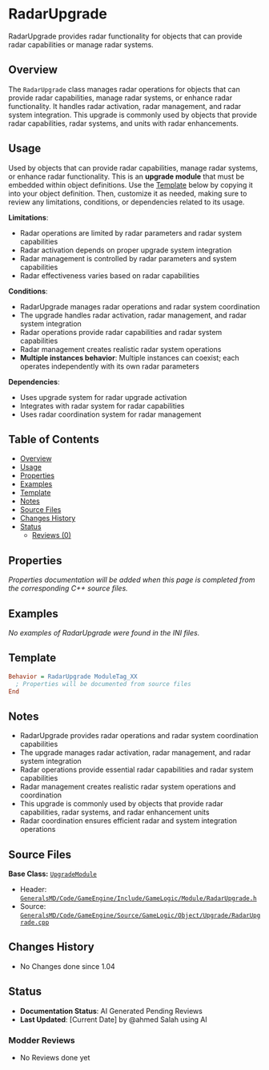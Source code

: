 # RadarUpgrade

RadarUpgrade provides radar functionality for objects that can provide radar capabilities or manage radar systems.

## Overview

The `RadarUpgrade` class manages radar operations for objects that can provide radar capabilities, manage radar systems, or enhance radar functionality. It handles radar activation, radar management, and radar system integration. This upgrade is commonly used by objects that provide radar capabilities, radar systems, and units with radar enhancements.

## Usage

Used by objects that can provide radar capabilities, manage radar systems, or enhance radar functionality. This is an **upgrade module** that must be embedded within object definitions. Use the [Template](#template) below by copying it into your object definition. Then, customize it as needed, making sure to review any limitations, conditions, or dependencies related to its usage.

**Limitations**:
- Radar operations are limited by radar parameters and radar system capabilities
- Radar activation depends on proper upgrade system integration
- Radar management is controlled by radar parameters and system capabilities
- Radar effectiveness varies based on radar capabilities

**Conditions**:
- RadarUpgrade manages radar operations and radar system coordination
- The upgrade handles radar activation, radar management, and radar system integration
- Radar operations provide radar capabilities and radar system capabilities
- Radar management creates realistic radar system operations
- **Multiple instances behavior**: Multiple instances can coexist; each operates independently with its own radar parameters

**Dependencies**:
- Uses upgrade system for radar upgrade activation
- Integrates with radar system for radar capabilities
- Uses radar coordination system for radar management

## Table of Contents

- [Overview](#overview)
- [Usage](#usage)
- [Properties](#properties)
- [Examples](#examples)
- [Template](#template)
- [Notes](#notes)
- [Source Files](#source-files)
- [Changes History](#changes-history)
- [Status](#status)
  - [Reviews (0)](#modder-reviews)

## Properties

*Properties documentation will be added when this page is completed from the corresponding C++ source files.*

## Examples

*No examples of RadarUpgrade were found in the INI files.*

## Template

```ini
Behavior = RadarUpgrade ModuleTag_XX
  ; Properties will be documented from source files
End
```

## Notes

- RadarUpgrade provides radar operations and radar system coordination capabilities
- The upgrade manages radar activation, radar management, and radar system integration
- Radar operations provide essential radar capabilities and radar system capabilities
- Radar management creates realistic radar system operations and coordination
- This upgrade is commonly used by objects that provide radar capabilities, radar systems, and radar enhancement units
- Radar coordination ensures efficient radar and system integration operations

## Source Files

**Base Class:** [`UpgradeModule`](../../GeneralsMD/Code/GameEngine/Include/GameLogic/Module/UpgradeModule.h)

- Header: [`GeneralsMD/Code/GameEngine/Include/GameLogic/Module/RadarUpgrade.h`](../../GeneralsMD/Code/GameEngine/Include/GameLogic/Module/RadarUpgrade.h)
- Source: [`GeneralsMD/Code/GameEngine/Source/GameLogic/Object/Upgrade/RadarUpgrade.cpp`](../../GeneralsMD/Code/GameEngine/Source/GameLogic/Object/Upgrade/RadarUpgrade.cpp)

## Changes History

- No Changes done since 1.04

## Status

- **Documentation Status**: AI Generated Pending Reviews 
- **Last Updated**: [Current Date] by @ahmed Salah using AI

### Modder Reviews 
- No Reviews done yet